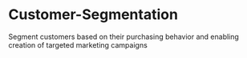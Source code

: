 # Customer-Segmentation
Segment customers based on their purchasing behavior and enabling creation of targeted marketing campaigns
